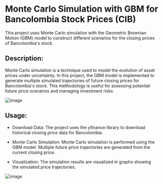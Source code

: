 # Monte Carlo Simulation with GBM for Bancolombia Stock Prices (CIB)

This project uses Monte Carlo simulation with the Geometric Brownian Motion (GBM) model to construct different scenarios for the closing prices of Bancolombia's stock.

## Description:

Monte Carlo simulation is a technique used to model the evolution of asset prices under uncertainty. In this project, the GBM model is implemented to generate multiple simulated trajectories of future closing prices for Bancolombia's stock. This methodology is useful for assessing potential future price scenarios and managing investment risks.

![image](https://github.com/user-attachments/assets/2ab243d0-c4ca-4bf9-9ca5-47b1c3702933)

## Usage:

- Download Data: The project uses the yfinance library to download historical closing price data for Bancolombia.

- Monte Carlo Simulation: Monte Carlo simulation is performed using the GBM model. Multiple future price trajectories are generated from the current closing price.

- Visualization: The simulation results are visualized in graphs showing the simulated price trajectories.


![image](https://github.com/user-attachments/assets/5397e1f1-ba2c-4135-b794-872e4c210034)
